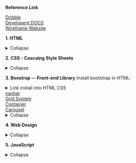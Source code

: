 **Reference Link**
<p>
<a href ="https://dribbble.com/">Dribble</a><br>
<a href ="https://devdocs.io/css/">Developent DOCS</a><br>
 <a href="https://www.figma.com/files/recent?fuid=1140292514495248365">Wireframe Website</a><br>
</p>

**1. HTML**
<details><summary>Collapse</summary><p>

``` sql

> Form:
 >> https://developer.mozilla.org/en-US/docs/Web/HTML/Element/form
 >> Atrribute: https://developer.mozilla.org/en-US/docs/Web/HTML/Element/input
 
 <form>
   <label></label>
   <input></input>
 </form>
 
 <br>: break the line
 <hr>: create a horizontal line
 
 ```
 
 </p>
 </details>
 
**2. CSS - Cascaing Style Sheets**
 <details><summary>Collapse</summary><p>
 
 ```ruby
 Good color for background: https://colorhunt.co/
 Border-style: https://developer.mozilla.org/en-US/docs/Web/CSS/border-style
 Button Generator: https://css3buttongenerator.com/
 Challenge: https://www.frontendmentor.io/
 
> **Important order when different styles apply in the same html file:**
 >> In-line CSS
  >>> <body style="background-color: mintcream;">
 >> Internal CSS: insert at the head section
  >>> selector{prorperty: value;}
 >> External CSS: link at the head section as
  >>> <link rel="stylesheet" href="..." type="text/css">
  >>> In exteral css: .selector {property: value;}
  
> Syntax:
 >> selector {property: value;}
   >>> selector: who?
   >>> property: what?
   >>> value: how?
 
 > CSS reference: https://www.w3schools.com/cssref/
 
 > Diffrence betwween Class vs Id:
  >> .class {property: value;}  --- you can apply the same class in different positions
  >> #id {property:value;} --- you can only have a single id name in a whole page
  >> another selector:
   >>> img:hover {
    background-color: gold;
    } ---change the background color to gold when you point the mouse at the image
    
  > Favicons: favourite icons - icon inserted in the head
   >> https://www.favicon.cc/
  > Border styling:
   >> {border-width: 0px 10px 20px 30px}: top right bottom left
   >> {padding: 20px}: 20px of space from all edges of text to border
   >> {margin: 10px}: gaps between boxes
  
  > Display property:
   >> Block elements: headers, paragraphs, division, lists and list itenms, forms
   >> Inline elements: (span, images, anchors) it does not take the whole box like block
   >> **Inline-block element: combine**
   >> None: get rid of the element. we can use display: none or visibility: hidden
   
  > Positions:
   >> Static: go along with HTML rules and keep to the default HTML flow
   >> Relative: position that the element relative to it would have been position in static, doest not effect the flow of HTML
   >> Absolute: position the element relative to its parent, it effects the flow of HTML (the parent position has to be set as "relative")
   >> Fixed: position of element fixed even when we scoll the webpage

 > Font-family:
  >> Font stack:  https://www.cssfontstack.com/
  >> Goole font: https://fonts.google.com/?query=sacra&category=Handwriting
 
 > FLoating:
  >> float: left; --> float the image to the left and wrap the paragraph to the right
  >> clear: left; --> clear the floating of the text and return the element to where it should be without floating
 
 > Media Querry Breakpoint:
 >> @media (min-width:750px) and (max-width:1028px) { //change something } : set up the change in responsive breakpoints webpage

 > Code regactoring:
  >> 1. Readability
  >> 2. Modularity
  >> 3. Efficiency
  >> 4. Length
 
 > Combine selectors:
  >> .selector1, .selector2 {}: apply to all selectors appear
  >> #id .class {}: select class that has parents as #id
  >> .class1.class2 {} :select element that has 2 classes

> Flexbox:
 >> .container {
  >>> Display: flex;
  >>> justify-content: space-between / center; - align items across the main axis. Not changing the width of the items
  >>> align-items: center; align items across the corss axis.
  >>>  gap: 8px: add space between flex items, similar to adding a margin to the items
  }
  
 >> .item {
  >>> Flex: 1  1 auto;
  >>> Flex-direction: column / row;
 } 

 ```
 </p></details>
 
**3. Boostrap -- Front-end Library**
Install bootstrap in HTML:
 <details><summary>Link install into HTML CSS</summary>https://getbootstrap.com/docs/5.2/getting-started/download/
  </details>
 <a href="https://getbootstrap.com/docs/5.2/components/navbar/">navbar</a><br>
 <a href="https://getbootstrap.com/docs/5.2/layout/grid/">Grid System</a><br>
 <a href="https://getbootstrap.com/docs/5.2/layout/containers/">Container</a><br>
 <a href ='https://getbootstrap.com/docs/5.2/components/carousel/'>Carousel</a><br>
 
 <details><summary>Collapse</summary><p>
 
 ```ruby
> <Navbar>: 
 >> .navbar and .navbar-expand are required for responsive collapsing
 >> .bg-dark: for dark background color
 >> .navbar-dark: dark color for navbar
 >> .navbar-brand: for company, product, project name
 >> navbar-toggler: left aligned by default,
 
 > Grid
  >> Responsive layout breakpoints: lg (Laptop), md (tablet), sm (phone) 
 
 > .Container:
  >> max-width: set at each responsive breakpoint
  >> container-{breakpoint}: which is width:100% until the specified breakpoint
  >> container-fluid: which is 100% width at all breakpoints
   >>> .container-fluid {
        padding: 3% 15% !important
        }
 > Carousel: slideshow components that cycling through elements
   >> .active class needs to be added to one of the slides - otherwise, carousel wont be visible
   >> Set the unique id on the .carousel for optional controls
   >> Control and indicator elements must have a "data-bs-target" attribute (or href for links) that matches the id on the .carousel
   
 > Card: provide a flexible and extensible content container with multiple variants and options
   >> Cards have no fixed width to start, so they'll natually fill the full width of its parent element. Could be customized with "sizing options"
 
   
 ```
 </p></details>
 
 **4. Web Design**
  <details><summary>Collapse</summary><p>
 
 ```ruby
 > Color Theory:
  >> Moods: 
   >> Red: love, enerygy, intensity
   >> Yellow: Joy, Intellect, Attention
   >> Green: Freshness, safety, growth
   >> Blue: Stability, trust, serenity
   >> Purple: Royalty, Weath, femiminity
 
 
 ```
 </p></details>
 
  **5. JavaScript**
  <details><summary>Collapse</summary><p>
 
 ```ruby
> BASIC:
 >> word.length: count the length of a string
 >> word.slice(a,b): slice the string from a to b
 >> word.toUpperCase() / WORD.toLowerCase(): WORD / word
 >> text1.concat(text2) : text1text2
 >> modulo: let 9 % 6 : = 3. Take the remaining of the division 
 >> x ++ : x = x + 1 : increment
 >> x += 2: the increment is 2 instead of 1 by default
 
 
 
 ```
 </p></details>
